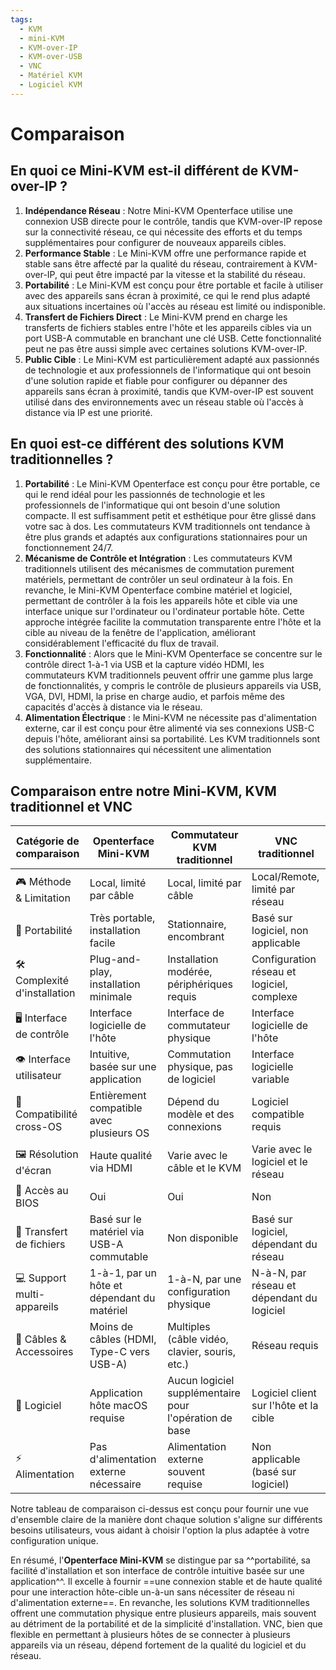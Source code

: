 ```yaml
---
tags:
  - KVM
  - mini-KVM
  - KVM-over-IP
  - KVM-over-USB
  - VNC
  - Matériel KVM
  - Logiciel KVM
---
```


# Comparaison

## **En quoi ce Mini-KVM est-il différent de KVM-over-IP ?**

1. **Indépendance Réseau** : Notre Mini-KVM Openterface utilise une connexion USB directe pour le contrôle, tandis que KVM-over-IP repose sur la connectivité réseau, ce qui nécessite des efforts et du temps supplémentaires pour configurer de nouveaux appareils cibles.
2. **Performance Stable** : Le Mini-KVM offre une performance rapide et stable sans être affecté par la qualité du réseau, contrairement à KVM-over-IP, qui peut être impacté par la vitesse et la stabilité du réseau.
3. **Portabilité** : Le Mini-KVM est conçu pour être portable et facile à utiliser avec des appareils sans écran à proximité, ce qui le rend plus adapté aux situations incertaines où l'accès au réseau est limité ou indisponible.
4. **Transfert de Fichiers Direct** : Le Mini-KVM prend en charge les transferts de fichiers stables entre l'hôte et les appareils cibles via un port USB-A commutable en branchant une clé USB. Cette fonctionnalité peut ne pas être aussi simple avec certaines solutions KVM-over-IP.
6. **Public Cible** : Le Mini-KVM est particulièrement adapté aux passionnés de technologie et aux professionnels de l'informatique qui ont besoin d'une solution rapide et fiable pour configurer ou dépanner des appareils sans écran à proximité, tandis que KVM-over-IP est souvent utilisé dans des environnements avec un réseau stable où l'accès à distance via IP est une priorité.

## **En quoi est-ce différent des solutions KVM traditionnelles ?**

1. **Portabilité** : Le Mini-KVM Openterface est conçu pour être portable, ce qui le rend idéal pour les passionnés de technologie et les professionnels de l'informatique qui ont besoin d'une solution compacte. Il est suffisamment petit et esthétique pour être glissé dans votre sac à dos. Les commutateurs KVM traditionnels ont tendance à être plus grands et adaptés aux configurations stationnaires pour un fonctionnement 24/7.
2. **Mécanisme de Contrôle et Intégration** : Les commutateurs KVM traditionnels utilisent des mécanismes de commutation purement matériels, permettant de contrôler un seul ordinateur à la fois. En revanche, le Mini-KVM Openterface combine matériel et logiciel, permettant de contrôler à la fois les appareils hôte et cible via une interface unique sur l'ordinateur ou l'ordinateur portable hôte. Cette approche intégrée facilite la commutation transparente entre l'hôte et la cible au niveau de la fenêtre de l'application, améliorant considérablement l'efficacité du flux de travail.
3. **Fonctionnalité** : Alors que le Mini-KVM Openterface se concentre sur le contrôle direct 1-à-1 via USB et la capture vidéo HDMI, les commutateurs KVM traditionnels peuvent offrir une gamme plus large de fonctionnalités, y compris le contrôle de plusieurs appareils via USB, VGA, DVI, HDMI, la prise en charge audio, et parfois même des capacités d'accès à distance via le réseau.
4. **Alimentation Électrique** : le Mini-KVM ne nécessite pas d'alimentation externe, car il est conçu pour être alimenté via ses connexions USB-C depuis l'hôte, améliorant ainsi sa portabilité. Les KVM traditionnels sont des solutions stationnaires qui nécessitent une alimentation supplémentaire.


## **Comparaison entre notre Mini-KVM, KVM traditionnel et VNC**

| Catégorie de comparaison   | Openterface Mini-KVM                         | Commutateur KVM traditionnel                  | VNC traditionnel                                |
|----------------------------|----------------------------------------------|-----------------------------------------------|--------------------------------------------------|
| 🎮 Méthode & Limitation    | Local, limité par câble                      | Local, limité par câble                       | Local/Remote, limité par réseau                  |
| 🚀 Portabilité             | Très portable, installation facile           | Stationnaire, encombrant                      | Basé sur logiciel, non applicable                |
| 🛠️ Complexité d'installation | Plug-and-play, installation minimale         | Installation modérée, périphériques requis    | Configuration réseau et logiciel, complexe       |
| 🖥️ Interface de contrôle   | Interface logicielle de l'hôte               | Interface de commutateur physique             | Interface logicielle de l'hôte                   |
| 👁️ Interface utilisateur   | Intuitive, basée sur une application         | Commutation physique, pas de logiciel         | Interface logicielle variable                    |
| 🔄 Compatibilité cross-OS   | Entièrement compatible avec plusieurs OS     | Dépend du modèle et des connexions            | Logiciel compatible requis                      |
| 🖼️ Résolution d'écran      | Haute qualité via HDMI                       | Varie avec le câble et le KVM                 | Varie avec le logiciel et le réseau              |
| 🔑 Accès au BIOS           | Oui                                          | Oui                                           | Non                                              |
| 📁 Transfert de fichiers   | Basé sur le matériel via USB-A commutable    | Non disponible                                | Basé sur logiciel, dépendant du réseau           |
| 💻 Support multi-appareils | 1-à-1, par un hôte et dépendant du matériel  | 1-à-N, par une configuration physique         | N-à-N, par réseau et dépendant du logiciel       |
| 🔌 Câbles & Accessoires    | Moins de câbles (HDMI, Type-C vers USB-A)    | Multiples (câble vidéo, clavier, souris, etc.)| Réseau requis                                   |
| 📱 Logiciel                | Application hôte macOS requise               | Aucun logiciel supplémentaire pour l'opération de base | Logiciel client sur l'hôte et la cible       |
| ⚡️ Alimentation            | Pas d'alimentation externe nécessaire         | Alimentation externe souvent requise          | Non applicable (basé sur logiciel)              |

Notre tableau de comparaison ci-dessus est conçu pour fournir une vue d'ensemble claire de la manière dont chaque solution s'aligne sur différents besoins utilisateurs, vous aidant à choisir l'option la plus adaptée à votre configuration unique.

En résumé, l'**Openterface Mini-KVM** se distingue par sa ^^portabilité, sa facilité d'installation et son interface de contrôle intuitive basée sur une application^^. Il excelle à fournir ==une connexion stable et de haute qualité pour une interaction hôte-cible un-à-un sans nécessiter de réseau ni d'alimentation externe==. En revanche, les solutions KVM traditionnelles offrent une commutation physique entre plusieurs appareils, mais souvent au détriment de la portabilité et de la simplicité d'installation. VNC, bien que flexible en permettant à plusieurs hôtes de se connecter à plusieurs appareils via un réseau, dépend fortement de la qualité du logiciel et du réseau.